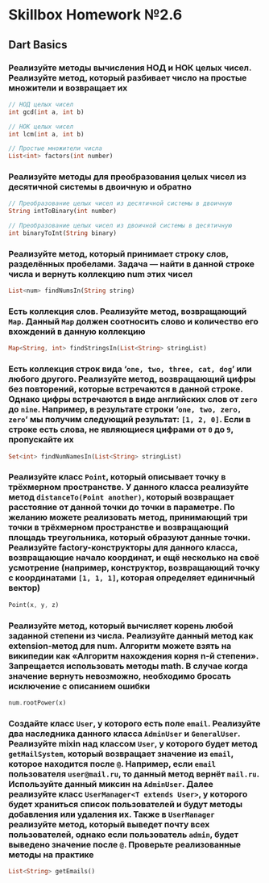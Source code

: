 # Skillbox Homework №2.6

## Dart Basics

### Реализуйте методы вычисления НОД и НОК целых чисел. Реализуйте метод, который разбивает число на простые множители и возвращает их

```dart
// НОД целых чисел
int gcd(int a, int b)

// НОК целых чисел
int lcm(int a, int b)

// Простые множители числа
List<int> factors(int number)
```

### Реализуйте методы для преобразования целых чисел из десятичной системы в двоичную и обратно

```dart
// Преобразование целых чисел из десятичной системы в двоичную
String intToBinary(int number)

// Преобразование целых чисел из двоичной системы в десятичную
int binaryToInt(String binary)
```

### Реализуйте метод, который принимает строку слов, разделённых пробелами. Задача — найти в данной строке числа и вернуть коллекцию num этих чисел

```dart
List<num> findNumsIn(String string)
```

### Есть коллекция слов. Реализуйте метод, возвращающий `Map`. Данный `Map` должен соотносить слово и количество его вхождений в данную коллекцию

```dart
Map<String, int> findStringsIn(List<String> stringList)
```

### Есть коллекция строк вида ‘`one, two, three, cat, dog`’ или любого другого. Реализуйте метод, возвращающий цифры без повторений, которые встречаются в данной строке. Однако цифры встречаются в виде английских слов от `zero` до `nine`. Например, в результате строки ‘`one, two, zero, zero`’ мы получим следующий результат: `[1, 2, 0]`. Если в строке есть слова, не являющиеся цифрами от `0` до `9`, пропускайте их

```dart
Set<int> findNumNamesIn(List<String> stringList)
```

### Реализуйте класс `Point`, который описывает точку в трёхмерном пространстве. У данного класса реализуйте метод `distanceTo(Point another)`, который возвращает расстояние от данной точки до точки в параметре. По желанию можете реализовать метод, принимающий три точки в трёхмерном пространстве и возвращающий площадь треугольника, который образуют данные точки. Реализуйте factory-конструкторы для данного класса, возвращающие начало координат, и ещё несколько на своё усмотрение (например, конструктор, возвращающий точку с координатами `[1, 1, 1]`, которая определяет единичный вектор)

```dart
Point(x, y, z)
```

### Реализуйте метод, который вычисляет корень любой заданной степени из числа. Реализуйте данный метод как extension-метод для num. Алгоритм можете взять на википедии как «Алгоритм нахождения корня n-й степени». Запрещается использовать методы math. В случае когда значение вернуть невозможно, необходимо бросать исключение с описанием ошибки

```dart
num.rootPower(x)
```

### Создайте класс `User`, у которого есть поле `email`. Реализуйте два наследника данного класса `AdminUser` и `GeneralUser`. Реализуйте mixin над классом `User`, у которого будет метод `getMailSystem`, который возвращает значение из `email`, которое находится после `@`. Например, если `email` пользователя `user@mail.ru`, то данный метод вернёт `mail.ru`. Используйте данный миксин на `AdminUser`. Далее реализуйте класс `UserManager<T extends User>`, у которого будет храниться список пользователей и будут методы добавления или удаления их. Также в `UserManager` реализуйте метод, который выведет почту всех пользователей, однако если пользователь `admin`, будет выведено значение после `@`. Проверьте реализованные методы на практике

```dart
List<String> getEmails()
```
